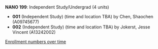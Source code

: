 **NANO 199**: Independent Study/Undergrad (4 units)

- **001** (Independent Study) (time and location TBA) by Chen, Shaochen (A09745677)
- **002** (Independent Study) (time and location TBA) by Jokerst, Jesse Vincent (A13242002)

[Enrollment numbers over time](./NANO199.tsv)
